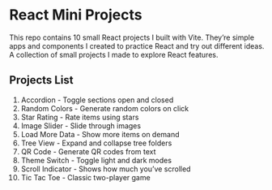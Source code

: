 # React Mini Projects

This repo contains 10 small React projects I built with Vite. They’re simple apps and components I created to practice React and try out different ideas. A collection of small projects I made to explore React features.

## Projects List

1. Accordion - Toggle sections open and closed  
2. Random Colors - Generate random colors on click  
3. Star Rating - Rate items using stars  
4. Image Slider - Slide through images  
5. Load More Data - Show more items on demand  
6. Tree View - Expand and collapse tree folders  
7. QR Code - Generate QR codes from text  
8. Theme Switch - Toggle light and dark modes  
9. Scroll Indicator - Shows how much you’ve scrolled  
10. Tic Tac Toe - Classic two-player game  


